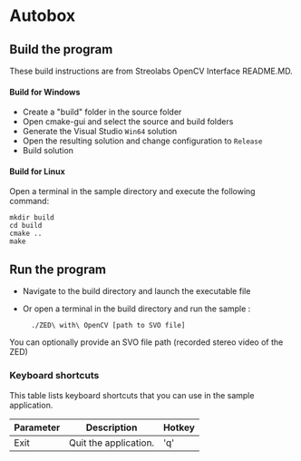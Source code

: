 # Autobox

## Build the program

These build instructions are from Streolabs OpenCV Interface README.MD.

#### Build for Windows

- Create a "build" folder in the source folder
- Open cmake-gui and select the source and build folders
- Generate the Visual Studio `Win64` solution
- Open the resulting solution and change configuration to `Release`
- Build solution

#### Build for Linux

Open a terminal in the sample directory and execute the following command:

    mkdir build
    cd build
    cmake ..
    make

## Run the program

- Navigate to the build directory and launch the executable file
- Or open a terminal in the build directory and run the sample :

        ./ZED\ with\ OpenCV [path to SVO file]

You can optionally provide an SVO file path (recorded stereo video of the ZED)

### Keyboard shortcuts

This table lists keyboard shortcuts that you can use in the sample application.

Parameter             | Description                   |   Hotkey
---------------------|------------------------------------|-------------------------------------------------
Exit         | Quit the application.             | 'q'
